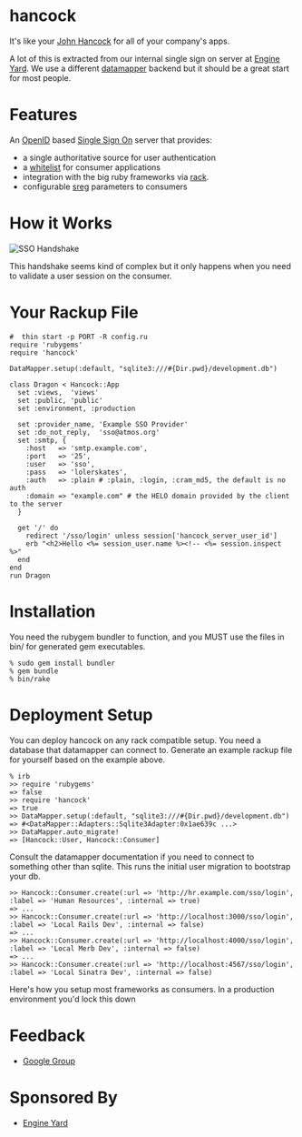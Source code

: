 hancock
=======

It's like your [John Hancock][johnhancock] for all of your company's apps.  

A lot of this is extracted from our internal single sign on server at [Engine
Yard][ey].  We use a different [datamapper][datamapper] backend but it should
be a great start for most people.

Features
========
An [OpenID][openid] based [Single Sign On][sso] server that provides:

* a single authoritative source for user authentication
* a [whitelist][whitelist] for consumer applications
* integration with the big ruby frameworks via [rack][hancock_examples].
* configurable [sreg][sreg] parameters to consumers

How it Works
============
![SSO Handshake](http://img.skitch.com/20090719-j3f895hp7h9dnkpjwc8ycqg29e.jpg)

This handshake seems kind of complex but it only happens when you need to
validate a user session on the consumer.

Your Rackup File
================
    #  thin start -p PORT -R config.ru
    require 'rubygems'
    require 'hancock'

    DataMapper.setup(:default, "sqlite3:///#{Dir.pwd}/development.db")

    class Dragon < Hancock::App
      set :views,  'views'
      set :public, 'public'
      set :environment, :production

      set :provider_name, 'Example SSO Provider'
      set :do_not_reply,  'sso@atmos.org'
      set :smtp, {
        :host   => 'smtp.example.com',
        :port   => '25',
        :user   => 'sso',
        :pass   => 'lolerskates',
        :auth   => :plain # :plain, :login, :cram_md5, the default is no auth
        :domain => "example.com" # the HELO domain provided by the client to the server
      }

      get '/' do
        redirect '/sso/login' unless session['hancock_server_user_id']
        erb "<h2>Hello <%= session_user.name %><!-- <%= session.inspect %>"
      end
    end
    run Dragon

Installation
============
You need the rubygem bundler to function, and you MUST use the files
in bin/ for generated gem executables.

    % sudo gem install bundler
    % gem bundle
    % bin/rake 

Deployment Setup
================
You can deploy hancock on any rack compatible setup.  You need a database that
datamapper can connect to.  Generate an example rackup file for yourself based
on the example above.

    % irb
    >> require 'rubygems'
    => false
    >> require 'hancock'
    => true
    >> DataMapper.setup(:default, "sqlite3:///#{Dir.pwd}/development.db")
    => #<DataMapper::Adapters::Sqlite3Adapter:0x1ae639c ...>
    >> DataMapper.auto_migrate!
    => [Hancock::User, Hancock::Consumer]

Consult the datamapper documentation if you need to connect to something other
than sqlite.  This runs the initial user migration to bootstrap your db.

    >> Hancock::Consumer.create(:url => 'http://hr.example.com/sso/login', :label => 'Human Resources', :internal => true)
    => ...
    >> Hancock::Consumer.create(:url => 'http://localhost:3000/sso/login', :label => 'Local Rails Dev', :internal => false)
    => ...
    >> Hancock::Consumer.create(:url => 'http://localhost:4000/sso/login', :label => 'Local Merb Dev', :internal => false)
    => ...
    >> Hancock::Consumer.create(:url => 'http://localhost:4567/sso/login', :label => 'Local Sinatra Dev', :internal => false)

Here's how you setup most frameworks as consumers.  In a production environment you'd lock this down

Feedback
========
* [Google Group][googlegroup]

Sponsored By
============
* [Engine Yard][ey]

[johnhancock]: http://www.urbandictionary.com/define.php?term=john+hancock
[ey]: http://www.engineyard.com/
[sr]: http://github.com/sr
[atmos]: http://github.com/atmos
[halorgium]: http://github.com/halorgium
[adelcambre]: http://github.com/adelcambre
[srfork]: http://github.com/sr/webrat/tree/sinatra
[webrat]: http://github.com/brynary/webrat
[hancock_examples]: http://github.com/atmos/hancock-client/tree/98aae96077a8fbfa0097f33ec3ecd628fc549c54/examples/dragon
[datamapper]: http://datamapper.org
[openid]: http://openid.net/
[sso]: http://en.wikipedia.org/wiki/Single_sign-on
[whitelist]: http://en.wikipedia.org/wiki/Whitelist
[oauth]: http://oauth.net/
[sreg]: http://openid.net/specs/openid-simple-registration-extension-1_0.html#response_format
[simpledb]: http://aws.amazon.com/simpledb/
[googlegroup]: http://groups.google.com/group/hancock-users
